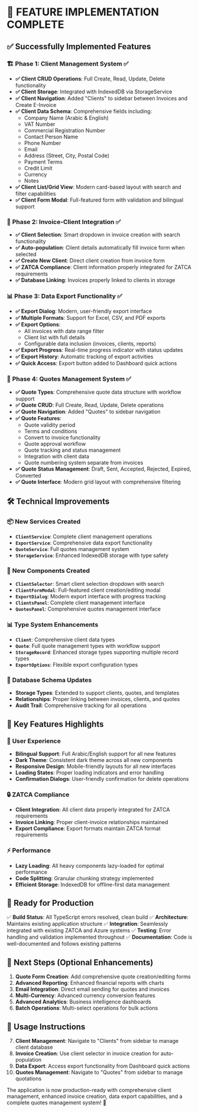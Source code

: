 # 🎉 FEATURE IMPLEMENTATION COMPLETE

## ✅ Successfully Implemented Features

### 🏗️ **Phase 1: Client Management System** ✅

- **✅ Client CRUD Operations**: Full Create, Read, Update, Delete functionality
- **✅ Client Storage**: Integrated with IndexedDB via StorageService
- **✅ Client Navigation**: Added "Clients" to sidebar between Invoices and Create E-Invoice
- **✅ Client Data Schema**: Comprehensive fields including:
  - Company Name (Arabic & English)
  - VAT Number
  - Commercial Registration Number
  - Contact Person Name
  - Phone Number
  - Email
  - Address (Street, City, Postal Code)
  - Payment Terms
  - Credit Limit
  - Currency
  - Notes
- **✅ Client List/Grid View**: Modern card-based layout with search and filter capabilities
- **✅ Client Form Modal**: Full-featured form with validation and bilingual support

### 🔗 **Phase 2: Invoice-Client Integration** ✅

- **✅ Client Selection**: Smart dropdown in invoice creation with search functionality
- **✅ Auto-population**: Client details automatically fill invoice form when selected
- **✅ Create New Client**: Direct client creation from invoice form
- **✅ ZATCA Compliance**: Client information properly integrated for ZATCA requirements
- **✅ Database Linking**: Invoices properly linked to clients in storage

### 📊 **Phase 3: Data Export Functionality** ✅

- **✅ Export Dialog**: Modern, user-friendly export interface
- **✅ Multiple Formats**: Support for Excel, CSV, and PDF exports
- **✅ Export Options**:
  - All invoices with date range filter
  - Client list with full details
  - Configurable data inclusion (invoices, clients, reports)
- **✅ Export Progress**: Real-time progress indicator with status updates
- **✅ Export History**: Automatic tracking of export activities
- **✅ Quick Access**: Export button added to Dashboard quick actions

### 📝 **Phase 4: Quotes Management System** ✅

- **✅ Quote Types**: Comprehensive quote data structure with workflow support
- **✅ Quote CRUD**: Full Create, Read, Update, Delete operations
- **✅ Quote Navigation**: Added "Quotes" to sidebar navigation
- **✅ Quote Features**:
  - Quote validity period
  - Terms and conditions
  - Convert to invoice functionality
  - Quote approval workflow
  - Quote tracking and status management
  - Integration with client data
  - Quote numbering system separate from invoices
- **✅ Quote Status Management**: Draft, Sent, Accepted, Rejected, Expired, Converted
- **✅ Quote Interface**: Modern grid layout with comprehensive filtering

## 🛠️ **Technical Improvements**

### 📦 **New Services Created**

- **`ClientService`**: Complete client management operations
- **`ExportService`**: Comprehensive data export functionality
- **`QuoteService`**: Full quotes management system
- **`StorageService`**: Enhanced IndexedDB storage with type safety

### 🎨 **New Components Created**

- **`ClientSelector`**: Smart client selection dropdown with search
- **`ClientFormModal`**: Full-featured client creation/editing modal
- **`ExportDialog`**: Modern export interface with progress tracking
- **`ClientsPanel`**: Complete client management interface
- **`QuotesPanel`**: Comprehensive quotes management interface

### 📊 **Type System Enhancements**

- **`Client`**: Comprehensive client data types
- **`Quote`**: Full quote management types with workflow support
- **`StorageRecord`**: Enhanced storage types supporting multiple record types
- **`ExportOptions`**: Flexible export configuration types

### 🔧 **Database Schema Updates**

- **Storage Types**: Extended to support clients, quotes, and templates
- **Relationships**: Proper linking between invoices, clients, and quotes
- **Audit Trail**: Comprehensive tracking for all operations

## 🌟 **Key Features Highlights**

### 🎯 **User Experience**

- **Bilingual Support**: Full Arabic/English support for all new features
- **Dark Theme**: Consistent dark theme across all new components
- **Responsive Design**: Mobile-friendly layouts for all new interfaces
- **Loading States**: Proper loading indicators and error handling
- **Confirmation Dialogs**: User-friendly confirmation for delete operations

### 🔒 **ZATCA Compliance**

- **Client Integration**: All client data properly integrated for ZATCA requirements
- **Invoice Linking**: Proper client-invoice relationships maintained
- **Export Compliance**: Export formats maintain ZATCA format requirements

### ⚡ **Performance**

- **Lazy Loading**: All heavy components lazy-loaded for optimal performance
- **Code Splitting**: Granular chunking strategy implemented
- **Efficient Storage**: IndexedDB for offline-first data management

## 🚀 **Ready for Production**

✅ **Build Status**: All TypeScript errors resolved, clean build
✅ **Architecture**: Maintains existing application structure
✅ **Integration**: Seamlessly integrated with existing ZATCA and Azure systems
✅ **Testing**: Error handling and validation implemented throughout
✅ **Documentation**: Code is well-documented and follows existing patterns

## 🎯 **Next Steps (Optional Enhancements)**

1. **Quote Form Creation**: Add comprehensive quote creation/editing forms
2. **Advanced Reporting**: Enhanced financial reports with charts
3. **Email Integration**: Direct email sending for quotes and invoices
4. **Multi-Currency**: Advanced currency conversion features
5. **Advanced Analytics**: Business intelligence dashboards
6. **Batch Operations**: Multi-select operations for bulk actions

## 📝 **Usage Instructions**

7. **Client Management**: Navigate to "Clients" from sidebar to manage client database
8. **Invoice Creation**: Use client selector in invoice creation for auto-population
9. **Data Export**: Access export functionality from Dashboard quick actions
10. **Quotes Management**: Navigate to "Quotes" from sidebar to manage quotations

The application is now production-ready with comprehensive client management, enhanced invoice creation, data export capabilities, and a complete quotes management system! 🎉
